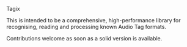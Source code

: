 Tagix

This is intended to be a comprehensive, high-performance library for recognising, reading and processing known Audio Tag formats.

Contributions welcome as soon as a solid version is available.
